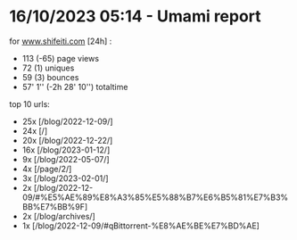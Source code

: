 # 16/10/2023 05:14 - Umami report
for www.shifeiti.com [24h] :

 - 113 (-65) page views
 - 72 (1) uniques
 - 59 (3) bounces
 - 57' 1'' (-2h 28' 10'') totaltime


top 10 urls:
 - 25x [/blog/2022-12-09/]
 - 24x [/]
 - 20x [/blog/2022-12-22/]
 - 16x [/blog/2023-01-12/]
 - 9x [/blog/2022-05-07/]
 - 4x [/page/2/]
 - 3x [/blog/2023-02-01/]
 - 2x [/blog/2022-12-09/#%E5%AE%89%E8%A3%85%E5%88%B7%E6%B5%81%E7%B3%BB%E7%BB%9F]
 - 2x [/blog/archives/]
 - 1x [/blog/2022-12-09/#qBittorrent-%E8%AE%BE%E7%BD%AE]


